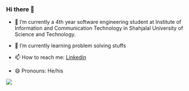### Hi there 👋

- 🔭 I’m currently a 4th year software engineering student at Institute of Information and Communication Technology in Shahjalal University of Science and Technology.
- 🌱 I’m currently learning problem solving stuffs
- 📫 How to reach me: [Linkedin](https://www.linkedin.com/in/shreshthajit-das-7001261a3/)

- 😄 Pronouns: He/his
 
<img src="https://github-readme-stats.vercel.app/api?username=shreshthajit&&show_icons=true&title_color=151515&icon_color=bb2acf&text_color=151515&bg_color=00FFFF">
